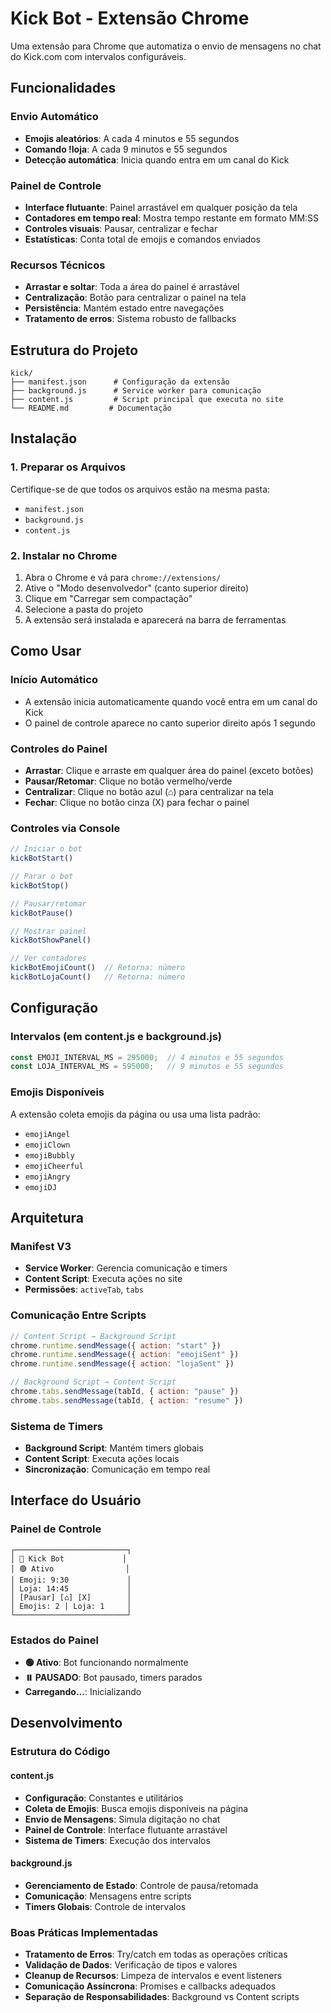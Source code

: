 # Kick Bot - Extensão Chrome

Uma extensão para Chrome que automatiza o envio de mensagens no chat do Kick.com com intervalos configuráveis.

## Funcionalidades

### Envio Automático
- **Emojis aleatórios**: A cada 4 minutos e 55 segundos
- **Comando !loja**: A cada 9 minutos e 55 segundos
- **Detecção automática**: Inicia quando entra em um canal do Kick

### Painel de Controle
- **Interface flutuante**: Painel arrastável em qualquer posição da tela
- **Contadores em tempo real**: Mostra tempo restante em formato MM:SS
- **Controles visuais**: Pausar, centralizar e fechar
- **Estatísticas**: Conta total de emojis e comandos enviados

### Recursos Técnicos
- **Arrastar e soltar**: Toda a área do painel é arrastável
- **Centralização**: Botão para centralizar o painel na tela
- **Persistência**: Mantém estado entre navegações
- **Tratamento de erros**: Sistema robusto de fallbacks

## Estrutura do Projeto

```
kick/
├── manifest.json      # Configuração da extensão
├── background.js      # Service worker para comunicação
├── content.js         # Script principal que executa no site
└── README.md         # Documentação
```

## Instalação

### 1. Preparar os Arquivos
Certifique-se de que todos os arquivos estão na mesma pasta:
- `manifest.json`
- `background.js`
- `content.js`

### 2. Instalar no Chrome
1. Abra o Chrome e vá para `chrome://extensions/`
2. Ative o "Modo desenvolvedor" (canto superior direito)
3. Clique em "Carregar sem compactação"
4. Selecione a pasta do projeto
5. A extensão será instalada e aparecerá na barra de ferramentas

## Como Usar

### Início Automático
- A extensão inicia automaticamente quando você entra em um canal do Kick
- O painel de controle aparece no canto superior direito após 1 segundo

### Controles do Painel
- **Arrastar**: Clique e arraste em qualquer área do painel (exceto botões)
- **Pausar/Retomar**: Clique no botão vermelho/verde
- **Centralizar**: Clique no botão azul (⌂) para centralizar na tela
- **Fechar**: Clique no botão cinza (X) para fechar o painel

### Controles via Console
```javascript
// Iniciar o bot
kickBotStart()

// Parar o bot
kickBotStop()

// Pausar/retomar
kickBotPause()

// Mostrar painel
kickBotShowPanel()

// Ver contadores
kickBotEmojiCount()  // Retorna: número
kickBotLojaCount()   // Retorna: número
```

## Configuração

### Intervalos (em content.js e background.js)
```javascript
const EMOJI_INTERVAL_MS = 295000;  // 4 minutos e 55 segundos
const LOJA_INTERVAL_MS = 595000;   // 9 minutos e 55 segundos
```

### Emojis Disponíveis
A extensão coleta emojis da página ou usa uma lista padrão:
- `emojiAngel`
- `emojiClown`
- `emojiBubbly`
- `emojiCheerful`
- `emojiAngry`
- `emojiDJ`

## Arquitetura

### Manifest V3
- **Service Worker**: Gerencia comunicação e timers
- **Content Script**: Executa ações no site
- **Permissões**: `activeTab`, `tabs`

### Comunicação Entre Scripts
```javascript
// Content Script → Background Script
chrome.runtime.sendMessage({ action: "start" })
chrome.runtime.sendMessage({ action: "emojiSent" })
chrome.runtime.sendMessage({ action: "lojaSent" })

// Background Script → Content Script
chrome.tabs.sendMessage(tabId, { action: "pause" })
chrome.tabs.sendMessage(tabId, { action: "resume" })
```

### Sistema de Timers
- **Background Script**: Mantém timers globais
- **Content Script**: Executa ações locais
- **Sincronização**: Comunicação em tempo real

## Interface do Usuário

### Painel de Controle
```
┌─────────────────────────┐
│ 🤖 Kick Bot             │
│ 🟢 Ativo                │
│ Emoji: 9:30             │
│ Loja: 14:45             │
│ [Pausar] [⌂] [X]        │
│ Emojis: 2 | Loja: 1     │
└─────────────────────────┘
```

### Estados do Painel
- **🟢 Ativo**: Bot funcionando normalmente
- **⏸️ PAUSADO**: Bot pausado, timers parados
- **Carregando...**: Inicializando

## Desenvolvimento

### Estrutura do Código

#### content.js
- **Configuração**: Constantes e utilitários
- **Coleta de Emojis**: Busca emojis disponíveis na página
- **Envio de Mensagens**: Simula digitação no chat
- **Painel de Controle**: Interface flutuante arrastável
- **Sistema de Timers**: Execução dos intervalos

#### background.js
- **Gerenciamento de Estado**: Controle de pausa/retomada
- **Comunicação**: Mensagens entre scripts
- **Timers Globais**: Controle de intervalos

### Boas Práticas Implementadas
- **Tratamento de Erros**: Try/catch em todas as operações críticas
- **Validação de Dados**: Verificação de tipos e valores
- **Cleanup de Recursos**: Limpeza de intervalos e event listeners
- **Comunicação Assíncrona**: Promises e callbacks adequados
- **Separação de Responsabilidades**: Background vs Content scripts